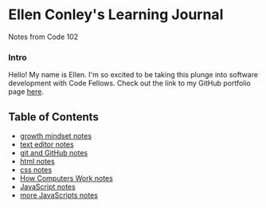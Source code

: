 # Ellen Conley's Learning Journal

Notes from Code 102

### Intro
Hello!  My name is Ellen.  I'm so excited to be taking this plunge into software development with Code Fellows.  Check out the link to my GitHub portfolio page [here](https://egconley.github.io/learning-journal/).

## Table of Contents
- [growth mindset notes](growth-mindset.md)
- [text editor notes](markdown.md)
- [git and GitHub notes](git-and-GitHub.md)
- [html notes](webpage-struct-html.md)
- [css notes](css.md)
- [How Computers Work notes](how-computers-work.md)
- [JavaScript notes](javascript.md)
- [more JavaScripts notes](js-functions-etc.md)

